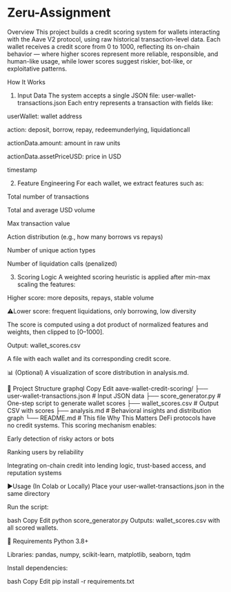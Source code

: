 # Zeru-Assignment


 Overview
This project builds a credit scoring system for wallets interacting with the Aave V2 protocol, using raw historical transaction-level data. Each wallet receives a credit score from 0 to 1000, reflecting its on-chain behavior — where higher scores represent more reliable, responsible, and human-like usage, while lower scores suggest riskier, bot-like, or exploitative patterns.

How It Works
1. Input Data
The system accepts a single JSON file:
user-wallet-transactions.json
Each entry represents a transaction with fields like:

userWallet: wallet address

action: deposit, borrow, repay, redeemunderlying, liquidationcall

actionData.amount: amount in raw units

actionData.assetPriceUSD: price in USD

timestamp

2. Feature Engineering
For each wallet, we extract features such as:

Total number of transactions

Total and average USD volume

Max transaction value

Action distribution (e.g., how many borrows vs repays)

Number of unique action types

Number of liquidation calls (penalized)

3. Scoring Logic
A weighted scoring heuristic is applied after min-max scaling the features:

Higher score: more deposits, repays, stable volume

⚠Lower score: frequent liquidations, only borrowing, low diversity

The score is computed using a dot product of normalized features and weights, then clipped to [0–1000].

 Output: wallet_scores.csv

A file with each wallet and its corresponding credit score.

📊 (Optional) A visualization of score distribution in analysis.md.

📂 Project Structure
graphql
Copy
Edit
aave-wallet-credit-scoring/
├── user-wallet-transactions.json        # Input JSON data
├── score_generator.py                   # One-step script to generate wallet scores
├── wallet_scores.csv                    # Output CSV with scores
├── analysis.md                          # Behavioral insights and distribution graph
└── README.md                            # This file
 Why This Matters
DeFi protocols have no credit systems. This scoring mechanism enables:

Early detection of risky actors or bots

Ranking users by reliability

Integrating on-chain credit into lending logic, trust-based access, and reputation systems

▶Usage (In Colab or Locally)
Place your user-wallet-transactions.json in the same directory

Run the script:

bash
Copy
Edit
python score_generator.py
Outputs: wallet_scores.csv with all scored wallets.

📌 Requirements
Python 3.8+

Libraries: pandas, numpy, scikit-learn, matplotlib, seaborn, tqdm

Install dependencies:

bash
Copy
Edit
pip install -r requirements.txt
